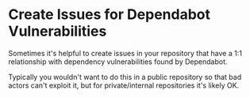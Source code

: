 # Create Issues for Dependabot Vulnerabilities

Sometimes it's helpful to create issues in your repository that have a 1:1 relationship with dependency vulnerabilities found by Dependabot.

Typically you wouldn't want to do this in a public repository so that bad actors can't exploit it, but for private/internal repositories it's likely OK.
